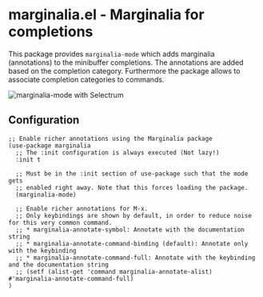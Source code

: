 # marginalia.el - Marginalia for completions

This package provides `marginalia-mode` which adds marginalia (annotations) to the minibuffer completions.
The annotations are added based on the completion category.
Furthermore the package allows to associate completion categories to commands.

![marginalia-mode with Selectrum](https://github.com/minad/marginalia/blob/main/marginalia-mode.png?raw=true)

## Configuration

~~~ elisp
;; Enable richer annotations using the Marginalia package
(use-package marginalia
  ;; The :init configuration is always executed (Not lazy!)
  :init t

  ;; Must be in the :init section of use-package such that the mode gets
  ;; enabled right away. Note that this forces loading the package.
  (marginalia-mode)

  ;; Enable richer annotations for M-x.
  ;; Only keybindings are shown by default, in order to reduce noise for this very common command.
  ;; * marginalia-annotate-symbol: Annotate with the documentation string
  ;; * marginalia-annotate-command-binding (default): Annotate only with the keybinding
  ;; * marginalia-annotate-command-full: Annotate with the keybinding and the documentation string
  ;; (setf (alist-get 'command marginalia-annotate-alist) #'marginalia-annotate-command-full)
)
~~~
